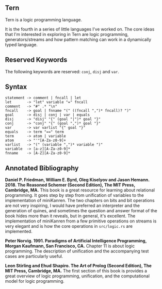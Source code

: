 Tern
----
Tern is a logic programming language.

It is the fourth in a series of little languages I've worked on. The core ideas that I'm interested
in exploring in Tern are logic programming, generators/streams and how pattern matching can work
in a dynamically typed language.

Reserved Keywords
-----------------
The following keywords are reserved: `conj`, `disj` and `var`.

Syntax
------
    statement -> comment | fncall | let
    let       -> "let" variable "=" fncall
    comment   -> "#" .* "\n"
    fncall    -> goal | fnname "(" ((fncall ",")* fncall)? ")"
    goal      -> disj | conj | var | equals
    disj      -> "disj" "{" (goal "|")* goal "}"
    conj      -> "conj" "{" (goal ",")* goal "}"
    var       -> var varlist "{" goal "}"
    equals    -> term "==" term
    term      -> atom | variable
    atom      -> "'"[A-Za-z0-9]+
    varlist   -> "(" (variable ",")* variable ")"
    variable  -> [a-z][A-Za-z0-9]*
    fnname    -> [A-Z][A-Za-z0-9]*

Annotated Bibliography
----------------------
**Daniel P. Friedman, William E. Byrd, Oleg Kiselyov and Jason Hemann. 2018. The Reasoned Schemer (Second Edition), The MIT Press, Cambridge, MA.**
This book is a great resource for learning about relational programming. It goes step by step from unification of
variables to the implementation of miniKanren. The two chapters on bits and bit operations are not very
inspiring, I would have preferred an interpreter and the generation of quines, and sometimes the question and
answer format of the book hides more than it reveals, but in general, it's excellent. The implementation of miniKanren
from a few primitive operations on streams is very elegant and is how the core operations in `src/logic.rs`
are implemented.

**Peter Norvig. 1991. Paradigms of Artificial Intelligence Programming, Morgan Kaufmann, San Francisco, CA.**
Chapter 11 is about logic programming. The description of unification and the accompanying test cases are particularly useful.

**Leon Stirling and Ehud Shapiro. The Art of Prolog (Second Edition), The MIT Press, Cambridge, MA.**
The first section of this book is provides a great overview of logic programming, unification, and the computational model
for logic programming.
